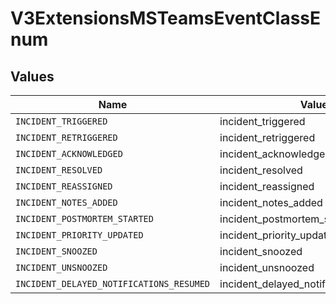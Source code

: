 # V3ExtensionsMSTeamsEventClassEnum


## Values

| Name                                     | Value                                    |
| ---------------------------------------- | ---------------------------------------- |
| `INCIDENT_TRIGGERED`                     | incident_triggered                       |
| `INCIDENT_RETRIGGERED`                   | incident_retriggered                     |
| `INCIDENT_ACKNOWLEDGED`                  | incident_acknowledged                    |
| `INCIDENT_RESOLVED`                      | incident_resolved                        |
| `INCIDENT_REASSIGNED`                    | incident_reassigned                      |
| `INCIDENT_NOTES_ADDED`                   | incident_notes_added                     |
| `INCIDENT_POSTMORTEM_STARTED`            | incident_postmortem_started              |
| `INCIDENT_PRIORITY_UPDATED`              | incident_priority_updated                |
| `INCIDENT_SNOOZED`                       | incident_snoozed                         |
| `INCIDENT_UNSNOOZED`                     | incident_unsnoozed                       |
| `INCIDENT_DELAYED_NOTIFICATIONS_RESUMED` | incident_delayed_notifications_resumed   |